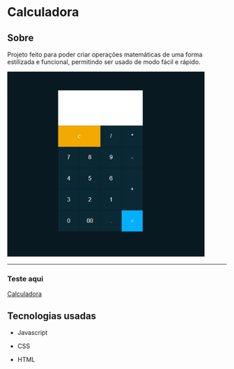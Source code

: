 # Calculadora
<h2>Sobre</h2>
<p>Projeto feito para poder criar operações  matemáticas de uma forma estilizada e funcional, permitindo ser usado de modo fácil  e rápido.</p>
 <img src="./github/Animação.gif" alt="demo-web" height="425">
 <hr>
 <h3>Teste aqui</h3>
 <a href="https://isaquemedeiros.github.io/Calculadora/" target="_blank">Calculadora</a>
 <h2>Tecnologias usadas</h2>
 <ul>
  <li><P>Javascript</P></li>
  <li><P>CSS</P></li>
  <li><P>HTML</P></li>     
</ul>
